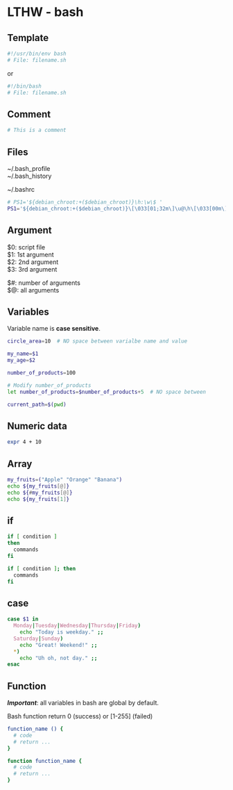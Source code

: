 # LTHW - bash

## Template
```bash
#!/usr/bin/env bash
# File: filename.sh
```
or
```bash
#!/bin/bash
# File: filename.sh
```

## Comment
```bash
# This is a comment
```

## Files

~/.bash_profile  
~/.bash_history  

~/.bashrc  
```bash
# PS1='${debian_chroot:+($debian_chroot)}\h:\w\$ '
PS1='${debian_chroot:+($debian_chroot)}\[\033[01;32m\]\u@\h\[\033[00m\]:\[\033[01;34m\]\w\[\033[00m\]\$ '
```

## Argument
$0: script file  
$1: 1st argument  
$2: 2nd argument  
$3: 3rd argument  

$#: number of arguments  
$@: all arguments  

## Variables

Variable name is **case sensitive**.

```bash
circle_area=10  # NO space between varialbe name and value

my_name=$1
my_age=$2

number_of_products=100

# Modify number_of_products
let number_of_products=$number_of_products+5  # NO space between
```

```bash
current_path=$(pwd)
```


## Numeric data
```bash
expr 4 + 10
```

## Array
```bash
my_fruits=("Apple" "Orange" "Banana")
echo ${my_fruits[@]}
echo ${#my_fruits[@]}
echo ${my_fruits[1]}
```

## if
```bash
if [ condition ]
then
  commands
fi
```

```bash
if [ condition ]; then
  commands
fi
```

## case
```bash
case $1 in
  Monday|Tuesday|Wednesday|Thursday|Friday)
    echo "Today is weekday." ;;
  Saturday|Sunday)
    echo "Great! Weekend!" ;;
  *)
    echo "Uh oh, not day." ;;
esac
```

## Function

***Important***: all variables in bash are global by default.

Bash function return 0 (success) or [1-255] (failed)


```bash
function_name () {
  # code
  # return ...
}
```

```bash
function function_name {
  # code
  # return ...
}
```
